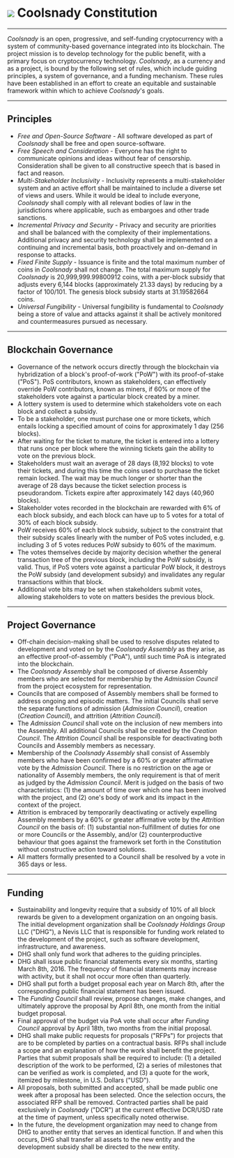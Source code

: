 # <img class="dcr-icon" src="/img/dcr-icons/Constitution.svg" /> Coolsnady Constitution

---

*Coolsnady*  is an open, progressive, and self-funding cryptocurrency with a system of community-based governance integrated into its blockchain. The project mission is to develop technology for the public benefit, with a primary focus on cryptocurrency technology. *Coolsnady*, as a currency and as a project, is bound by the following set of rules, which include guiding principles, a system of governance, and a funding mechanism. These rules have been established in an effort to create an equitable and sustainable framework within which to achieve *Coolsnady*'s goals.

---

## Principles

* *Free and Open-Source Software* - All software developed as part of *Coolsnady* shall be free and open source-software.
* *Free Speech and Consideration* - Everyone has the right to communicate opinions and ideas without fear of censorship. Consideration shall be given to all constructive speech that is based in fact and reason.
* *Multi-Stakeholder Inclusivity* - Inclusivity represents a multi-stakeholder system and an active effort shall be maintained to include a diverse set of views and users. While it would be ideal to include everyone, *Coolsnady* shall comply with all relevant bodies of law in the jurisdictions where applicable, such as embargoes and other trade sanctions.
* *Incremental Privacy and Security* - Privacy and security are priorities and shall be balanced with the complexity of their implementations. Additional privacy and security technology shall be implemented on a continuing and incremental basis, both proactively and on-demand in response to attacks.
* *Fixed Finite Supply* - Issuance is finite and the total maximum number of coins in *Coolsnady* shall not change. The total maximum supply for *Coolsnady* is 20,999,999.99800912 coins, with a per-block subsidy that adjusts every 6,144 blocks (approximately 21.33 days) by reducing by a factor of 100/101. The genesis block subsidy starts at 31.19582664 coins.
* *Universal Fungibility* - Universal fungibility is fundamental to *Coolsnady* being a store of value and attacks against it shall be actively monitored and countermeasures pursued as necessary.

---

## Blockchain Governance

* Governance of the network occurs directly through the blockchain via hybridization of a block's proof-of-work ("PoW") with its proof-of-stake ("PoS"). PoS contributors, known as stakeholders, can effectively override PoW contributors, known as miners, if 60% or more of the stakeholders vote against a particular block created by a miner.
* A lottery system is used to determine which stakeholders vote on each block and collect a subsidy.
* To be a stakeholder, one must purchase one or more tickets, which entails locking a specified amount of coins for approximately 1 day (256 blocks).
* After waiting for the ticket to mature, the ticket is entered into a lottery that runs once per block where the winning tickets gain the ability to vote on the previous block.
* Stakeholders must wait an average of 28 days (8,192 blocks) to vote their tickets, and during this time the coins used to purchase the ticket remain locked. The wait may be much longer or shorter than the average of 28 days because the ticket selection process is pseudorandom. Tickets expire after approximately 142 days (40,960 blocks).
* Stakeholder votes recorded in the blockchain are rewarded with 6% of each block subsidy, and each block can have up to 5 votes for a total of 30% of each block subsidy.
* PoW receives 60% of each block subsidy, subject to the constraint that their subsidy scales linearly with the number of PoS votes included, e.g. including 3 of 5 votes reduces PoW subsidy to 60% of the maximum.
* The votes themselves decide by majority decision whether the general transaction tree of the previous block, including the PoW subsidy, is valid. Thus, if PoS voters vote against a particular PoW block, it destroys the PoW subsidy (and development subsidy) and invalidates any regular transactions within that block.
* Additional vote bits may be set when stakeholders submit votes, allowing stakeholders to vote on matters besides the previous block.

---

## Project Governance

* Off-chain decision-making shall be used to resolve disputes related to development and voted on by the *Coolsnady Assembly* as they arise, as an effective proof-of-assembly ("PoA"), until such time PoA is integrated into the blockchain.
* The *Coolsnady Assembly* shall be composed of diverse Assembly members who are selected for membership by the *Admission Council* from the project ecosystem for representation.
* Councils that are composed of Assembly members shall be formed to address ongoing and episodic matters. The initial Councils shall serve the separate functions of admission (*Admission Council*), creation (*Creation Council*), and attrition (*Attrition Council*).
* The *Admission Council* shall vote on the inclusion of new members into the Assembly. All additional Councils shall be created by the *Creation Council*. The *Attrition Council* shall be responsible for deactivating both Councils and Assembly members as necessary.
* Membership of the *Coolsnady Assembly* shall consist of Assembly members who have been confirmed by a 60% or greater affirmative vote by the *Admission Council*. There is no restriction on the age or nationality of Assembly members, the only requirement is that of merit as judged by the *Admission Council*. Merit is judged on the basis of two characteristics: (1) the amount of time over which one has been involved with the project, and (2) one's body of work and its impact in the context of the project.
* Attrition is embraced by temporarily deactivating or actively expelling Assembly members by a 60% or greater affirmative vote by the *Attrition Council* on the basis of: (1) substantial non-fulfillment of duties for one or more Councils or the Assembly, and/or (2) counterproductive behaviour that goes against the framework set forth in the Constitution without constructive action toward solutions.
* All matters formally presented to a Council shall be resolved by a vote in 365 days or less.

---

## Funding

* Sustainability and longevity require that a subsidy of 10% of all block rewards be given to a development organization on an ongoing basis. The initial development organization shall be *Coolsnady Holdings Group* LLC ("DHG"), a Nevis LLC that is responsible for funding work related to the development of the project, such as software development, infrastructure, and awareness.
* DHG shall only fund work that adheres to the guiding principles.
* DHG shall issue public financial statements every six months, starting March 8th, 2016. The frequency of financial statements may increase with activity, but it shall not occur more often than quarterly.
* DHG shall put forth a budget proposal each year on March 8th, after the corresponding public financial statement has been issued.
* The *Funding Council* shall review, propose changes, make changes, and ultimately approve the proposal by April 8th, one month from the initial budget proposal.
* Final approval of the budget via PoA vote shall occur after *Funding Council* approval by April 18th, two months from the initial proposal.
* DHG shall make public requests for proposals ("RFPs") for projects that are to be completed by parties on a contractual basis. RFPs shall include a scope and an explanation of how the work shall benefit the project. Parties that submit proposals shall be required to include: (1) a detailed description of the work to be performed, (2) a series of milestones that can be verified as work is completed, and (3) a quote for the work, itemized by milestone, in U.S. Dollars ("USD").
* All proposals, both submitted and accepted, shall be made public one week after a proposal has been selected. Once the selection occurs, the associated RFP shall be removed. Contracted parties shall be paid exclusively in *Coolsnady* ("DCR") at the current effective DCR/USD rate at the time of payment, unless specifically noted otherwise.
* In the future, the development organization may need to change from DHG to another entity that serves an identical function. If and when this occurs, DHG shall transfer all assets to the new entity and the development subsidy shall be directed to the new entity.
